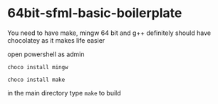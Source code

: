 # 64bit-sfml-basic-boilerplate

You need to have make, mingw 64 bit and g++ 
definitely should have chocolatey as it makes life easier 

open powershell as admin

```
choco install mingw
```
```
choco install make
```
in the main directory type ```make``` to build
